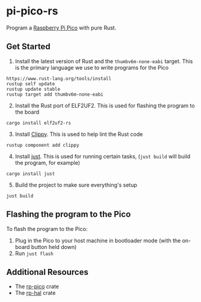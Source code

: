 # pi-pico-rs

Program a [Raspberry Pi Pico](https://www.raspberrypi.com/products/raspberry-pi-pico/) with pure Rust.

## Get Started

1. Install the latest version of Rust and the `thumbv6m-none-eabi` target. This is the primary language we use to write programs for the Pico

```
https://www.rust-lang.org/tools/install
rustup self update
rustup update stable
rustup target add thumbv6m-none-eabi
```

2. Install the Rust port of ELF2UF2. This is used for flashing the program to the board

```
cargo install elf2uf2-rs
```

3. Install [Clippy](https://rust-lang.github.io/rust-clippy/). This is used to help lint the Rust code

```
rustup component add clippy
```

4. Install [just](https://github.com/casey/just). This is used for running certain tasks, (`just build` will build the program, for example)

```
cargo install just
```

5. Build the project to make sure everything's setup

```
just build
```

## Flashing the program to the Pico

To flash the program to the Pico:

1. Plug in the Pico to your host machine in bootloader mode (with the on-board button held down)
2. Run `just flash`

## Additional Resources

- The [rp-pico](https://github.com/rp-rs/rp-hal/tree/main/boards/rp-pico) crate
- The [rp-hal](https://github.com/rp-rs/rp-hal) crate
